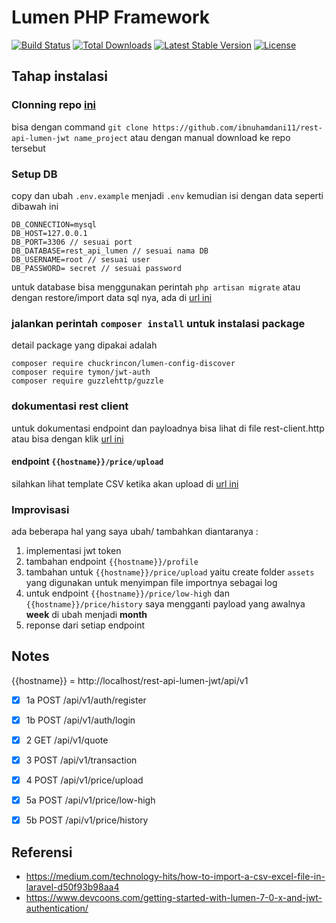 # Lumen PHP Framework

[![Build Status](https://travis-ci.org/laravel/lumen-framework.svg)](https://travis-ci.org/laravel/lumen-framework)
[![Total Downloads](https://img.shields.io/packagist/dt/laravel/framework)](https://packagist.org/packages/laravel/lumen-framework)
[![Latest Stable Version](https://img.shields.io/packagist/v/laravel/framework)](https://packagist.org/packages/laravel/lumen-framework)
[![License](https://img.shields.io/packagist/l/laravel/framework)](https://packagist.org/packages/laravel/lumen-framework)

## Tahap instalasi
### Clonning repo [ini](https://github.com/ibnuhamdani11/rest-api-lumen-jwt)
bisa dengan command `git clone https://github.com/ibnuhamdani11/rest-api-lumen-jwt name_project`
atau dengan manual download ke repo tersebut

### Setup DB
copy dan ubah `.env.example` menjadi `.env` kemudian isi dengan data seperti dibawah ini
```
DB_CONNECTION=mysql
DB_HOST=127.0.0.1  
DB_PORT=3306 // sesuai port
DB_DATABASE=rest_api_lumen // sesuai nama DB
DB_USERNAME=root // sesuai user
DB_PASSWORD= secret // sesuai password
```
untuk database bisa menggunakan perintah `php artisan migrate` atau dengan restore/import data sql nya, ada di [url ini](https://github.com/ibnuhamdani11/rest-api-lumen-jwt/blob/master/rest_api_lumen.sql)

### jalankan perintah `composer install` untuk instalasi package
detail package yang dipakai adalah
```
composer require chuckrincon/lumen-config-discover
composer require tymon/jwt-auth
composer require guzzlehttp/guzzle
```

### dokumentasi rest client
untuk dokumentasi endpoint dan payloadnya bisa lihat di file rest-client.http atau bisa dengan klik [ url ini](https://github.com/ibnuhamdani11/rest-api-lumen-jwt/blob/master/rest-client.http)

#### endpoint `{{hostname}}/price/upload`
silahkan lihat template CSV ketika akan upload di [url ini](https://github.com/ibnuhamdani11/rest-api-lumen-jwt/blob/master/assets/test%20upload%20-%20Sheet1.csv)


### Improvisasi
ada beberapa hal yang saya ubah/ tambahkan diantaranya :
1. implementasi jwt token
2. tambahan endpoint `{{hostname}}/profile`
3. tambahan untuk `{{hostname}}/price/upload` yaitu create folder `assets` yang digunakan untuk menyimpan file importnya sebagai log
4. untuk endpoint `{{hostname}}/price/low-high` dan `{{hostname}}/price/history` saya mengganti payload yang awalnya **week** di ubah menjadi **month**
5. reponse dari setiap endpoint



## Notes
{{hostname}} = http://localhost/rest-api-lumen-jwt/api/v1
- [x] 1a POST /api/v1/auth/register
- [x] 1b POST /api/v1/auth/login
- [x] 2 GET /api/v1/quote
- [x] 3 POST /api/v1/transaction
- [x] 4 POST /api/v1/price/upload
- [x] 5a POST /api/v1/price/low-high
- [x] 5b POST /api/v1/price/history


## Referensi
- https://medium.com/technology-hits/how-to-import-a-csv-excel-file-in-laravel-d50f93b98aa4
- https://www.devcoons.com/getting-started-with-lumen-7-0-x-and-jwt-authentication/